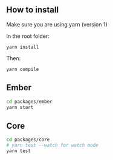 ## How to install

Make sure you are using yarn (version 1)

In the root folder:

```
yarn install
```

Then:

```
yarn compile
```

## Ember

```bash
cd packages/ember
yarn start
```

## Core

```bash
cd packages/core
# yarn test --watch for watch mode
yarn test
```
